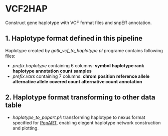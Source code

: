 # VCF2HAP
Construct gene haplotype with VCF format files and snpEff annotation.

## 1. Haplotype format defined in this pipeline
Haplotype created by *gatk_vcf_to_haplotype.pl* programe contains following files:
- *prefix.haplotype* containing 6 columns: **symbol** **haplotype rank** **haplotype** **annotation** **count** **samples**
- *prefix.vars* containing 7 columns: **chrom** **position** **reference allele** **alternative allele** **covered count** **alternative count** **annotation**

## 2. Haplotype format transforming to other data table
- *haplotype_to_popart.pl*: transforming haplotype to nexus format specified for [PopART](http://popart.otago.ac.nz/index.shtml), enabling elegent haplotype network construction and plotting.
